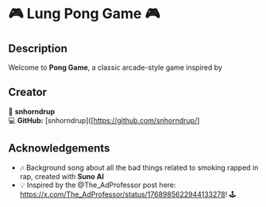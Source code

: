 # 🎮 Lung Pong Game 🎮

## Description
Welcome to **Pong Game**, a classic arcade-style game inspired by 

## Creator
👤 **snhorndrup**  
💻 **GitHub:** [snhorndrup]([https://github.com/snhorndrup/]

## Acknowledgements
- 🎶 Background song about all the bad things related to smoking rapped in rap, created with **Suno AI**
- 💡 Inspired by the @The_AdProfessor post here: https://x.com/The_AdProfessor/status/1768985622944133278! 🕹️ 


